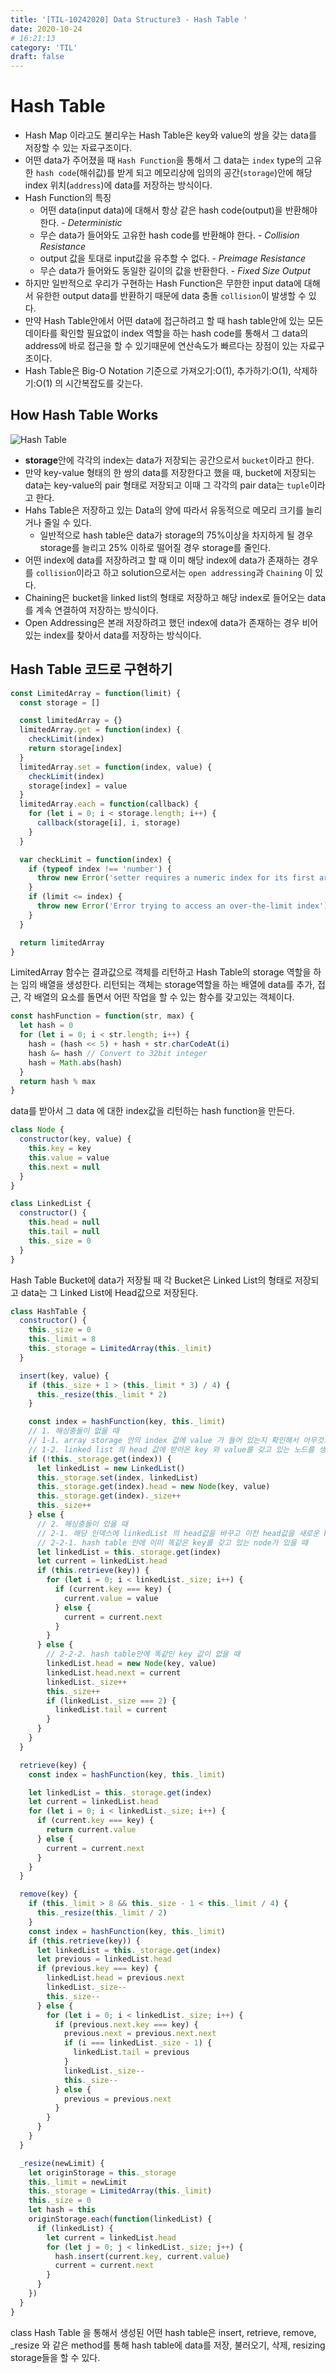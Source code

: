 ```yaml
---
title: '[TIL-10242020] Data Structure3 - Hash Table '
date: 2020-10-24
# 16:21:13
category: 'TIL'
draft: false
---
```


# Hash Table

- Hash Map 이라고도 불리우는 Hash Table은 key와 value의 쌍을 갖는 data를 저장할 수 있는 자료구조이다.
- 어떤 data가 주어졌을 때 `Hash Function`을 통해서 그 data는 `index` type의 고유한 `hash code`(해쉬값)를 받게 되고 메모리상에 임의의 공간(`storage`)안에 해당 index 위치(`address`)에 data를 저장하는 방식이다.
- Hash Function의 특징
  - 어떤 data(input data)에 대해서 항상 같은 hash code(output)을 반환해야 한다. - _Deterministic_
  - 무슨 data가 들어와도 고유한 hash code를 반환해야 한다. - _Collision Resistance_
  - output 값을 토대로 input값을 유추할 수 없다. - _Preimage Resistance_
  - 무슨 data가 들어와도 동일한 길이의 값을 반환한다. - _Fixed Size Output_
- 하지만 일반적으로 우리가 구현하는 Hash Function은 무한한 input data에 대해서 유한한 output data를 반환하기 때문에 data 충돌 `collision`이 발생할 수 있다.
- 만약 Hash Table안에서 어떤 data에 접근하려고 할 때 hash table안에 있는 모든 데이타를 확인할 필요없이 index 역할을 하는 hash code를 통해서 그 data의 address에 바로 접근을 할 수 있기때문에 연산속도가 빠르다는 장점이 있는 자료구조이다.
- Hash Table은 Big-O Notation 기준으로 가져오기:O(1), 추가하기:O(1), 삭제하기:O(1) 의 시간복잡도를 갖는다.

## How Hash Table Works

![Hash Table](./img/hashtable.png)

- **storage**안에 각각의 index는 data가 저장되는 공간으로서 `bucket`이라고 한다.
- 만약 key-value 형태의 한 쌍의 data를 저장한다고 했을 때, bucket에 저장되는 data는 key-value의 pair 형태로 저장되고 이때 그 각각의 pair data는 `tuple`이라고 한다.
- Hahs Table은 저장하고 있는 Data의 양에 따라서 유동적으로 메모리 크기를 늘리거나 줄일 수 있다.
  - 일반적으로 hash table은 data가 storage의 75%이상을 차지하게 될 경우 storage를 늘리고 25% 이하로 떨어질 경우 storage를 줄인다.
- 어떤 index에 data를 저장하려고 할 때 이미 해당 index에 data가 존재하는 경우를 `collision`이라고 하고 solution으로서는 `open addressing`과 `Chaining` 이 있다.
- Chaining은 bucket을 linked list의 형태로 저장하고 해당 index로 들어오는 data를 계속 연결하여 저장하는 방식이다.
- Open Addressing은 본래 저장하려고 했던 index에 data가 존재하는 경우 비어있는 index를 찾아서 data를 저장하는 방식이다.

## Hash Table 코드로 구현하기

```js
const LimitedArray = function(limit) {
  const storage = []

  const limitedArray = {}
  limitedArray.get = function(index) {
    checkLimit(index)
    return storage[index]
  }
  limitedArray.set = function(index, value) {
    checkLimit(index)
    storage[index] = value
  }
  limitedArray.each = function(callback) {
    for (let i = 0; i < storage.length; i++) {
      callback(storage[i], i, storage)
    }
  }

  var checkLimit = function(index) {
    if (typeof index !== 'number') {
      throw new Error('setter requires a numeric index for its first argument')
    }
    if (limit <= index) {
      throw new Error('Error trying to access an over-the-limit index')
    }
  }

  return limitedArray
}
```

LimitedArray 함수는 결과값으로 객체를 리턴하고 Hash Table의 storage 역할을 하는 임의 배열을 생성한다. 리턴되는 객체는 storage역할을 하는 배열에 data를 추가, 접근, 각 배열의 요소를 돌면서 어떤 작업을 할 수 있는 함수를 갖고있는 객체이다.

```js
const hashFunction = function(str, max) {
  let hash = 0
  for (let i = 0; i < str.length; i++) {
    hash = (hash << 5) + hash + str.charCodeAt(i)
    hash &= hash // Convert to 32bit integer
    hash = Math.abs(hash)
  }
  return hash % max
}
```

data를 받아서 그 data 에 대한 index값을 리턴하는 hash function을 만든다.

```js
class Node {
  constructor(key, value) {
    this.key = key
    this.value = value
    this.next = null
  }
}

class LinkedList {
  constructor() {
    this.head = null
    this.tail = null
    this._size = 0
  }
}
```

Hash Table Bucket에 data가 저장될 때 각 Bucket은 Linked List의 형태로 저장되고 data는 그 Linked List에 Head값으로 저장된다.

```js
class HashTable {
  constructor() {
    this._size = 0
    this._limit = 8
    this._storage = LimitedArray(this._limit)
  }

  insert(key, value) {
    if (this._size + 1 > (this._limit * 3) / 4) {
      this._resize(this._limit * 2)
    }

    const index = hashFunction(key, this._limit)
    // 1. 해싱충돌이 없을 때
    // 1-1. array storage 안의 index 값에 value 가 들어 있는지 확인해서 아무것도 안들어있으면 linked list 로 생성해서 넣는다.
    // 1-2. linked list 의 head 값에 받아온 key 와 value를 갖고 있는 노드를 생성하여 할당한다.
    if (!this._storage.get(index)) {
      let linkedList = new LinkedList()
      this._storage.set(index, linkedList)
      this._storage.get(index).head = new Node(key, value)
      this._storage.get(index)._size++
      this._size++
    } else {
      // 2. 해싱충돌이 있을 때
      // 2-1. 해당 인덱스에 linkedList 의 head값을 바꾸고 이전 head값을 새로운 head 의 next 값으로 지정한다.
      // 2-2-1. hash table 안에 이미 똑같은 key를 갖고 있는 node가 있을 때
      let linkedList = this._storage.get(index)
      let current = linkedList.head
      if (this.retrieve(key)) {
        for (let i = 0; i < linkedList._size; i++) {
          if (current.key === key) {
            current.value = value
          } else {
            current = current.next
          }
        }
      } else {
        // 2-2-2. hash table안에 똑같인 key 값이 없을 때
        linkedList.head = new Node(key, value)
        linkedList.head.next = current
        linkedList._size++
        this._size++
        if (linkedList._size === 2) {
          linkedList.tail = current
        }
      }
    }
  }

  retrieve(key) {
    const index = hashFunction(key, this._limit)

    let linkedList = this._storage.get(index)
    let current = linkedList.head
    for (let i = 0; i < linkedList._size; i++) {
      if (current.key === key) {
        return current.value
      } else {
        current = current.next
      }
    }
  }

  remove(key) {
    if (this._limit > 8 && this._size - 1 < this._limit / 4) {
      this._resize(this._limit / 2)
    }
    const index = hashFunction(key, this._limit)
    if (this.retrieve(key)) {
      let linkedList = this._storage.get(index)
      let previous = linkedList.head
      if (previous.key === key) {
        linkedList.head = previous.next
        linkedList._size--
        this._size--
      } else {
        for (let i = 0; i < linkedList._size; i++) {
          if (previous.next.key === key) {
            previous.next = previous.next.next
            if (i === linkedList._size - 1) {
              linkedList.tail = previous
            }
            linkedList._size--
            this._size--
          } else {
            previous = previous.next
          }
        }
      }
    }
  }

  _resize(newLimit) {
    let originStorage = this._storage
    this._limit = newLimit
    this._storage = LimitedArray(this._limit)
    this._size = 0
    let hash = this
    originStorage.each(function(linkedList) {
      if (linkedList) {
        let current = linkedList.head
        for (let j = 0; j < linkedList._size; j++) {
          hash.insert(current.key, current.value)
          current = current.next
        }
      }
    })
  }
}
```

class Hash Table 을 통해서 생성된 어떤 hash table은 insert, retrieve, remove, \_resize 와 같은 method를 통해 hash table에 data를 저장, 불러오기, 삭제, resizing storage들을 할 수 있다.
